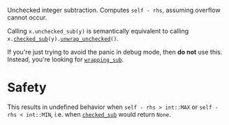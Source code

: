 Unchecked integer subtraction. Computes `self - rhs`,
assuming overflow cannot occur.

Calling `x.unchecked_sub(y)` is semantically equivalent to calling
`x.`[`checked_sub`]`(y).`[`unwrap_unchecked`]`()`.

If you're just trying to avoid the panic in debug mode, then **do not** use
this. Instead, you're looking for [`wrapping_sub`].

# Safety

This results in undefined behavior when `self - rhs > int::MAX` or
`self - rhs < int::MIN`, i.e. when [`checked_sub`] would return `None`.

[`checked_sub`]: Self::checked_sub
[`wrapping_sub`]: Self::wrapping_sub
[`unwrap_unchecked`]: Option::unwrap_unchecked
